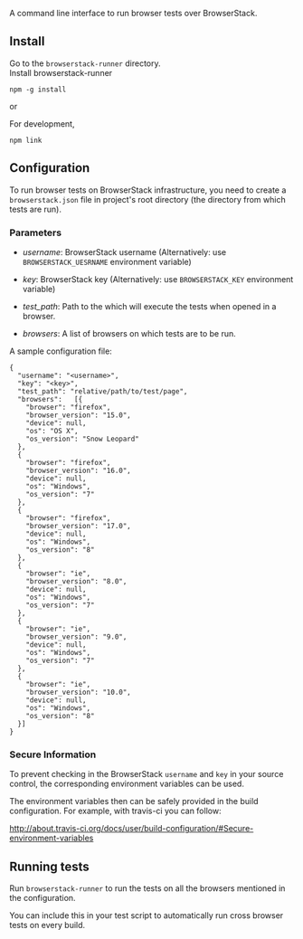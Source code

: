 A command line interface to run browser tests over BrowserStack.

## Install
Go to the `browserstack-runner` directory.  
Install browserstack-runner

    npm -g install

or


For development,

    npm link

## Configuration
To run browser tests on BrowserStack infrastructure, you need to
create a `browserstack.json` file in project's root directory (the
directory from which tests are run).

### Parameters

 - *username*: BrowserStack username
   (Alternatively: use `BROWSERSTACK_UESRNAME` environment variable)

 - *key*: BrowserStack key
   (Alternatively: use `BROWSERSTACK_KEY` environment variable)

 - *test_path*: Path to the which will execute the tests when opened
   in a browser.

 - *browsers*: A list of browsers on which tests are to be run.

A sample configuration file:

    {
      "username": "<username>",
      "key": "<key>",
      "test_path": "relative/path/to/test/page",
      "browsers":   [{
        "browser": "firefox",
        "browser_version": "15.0",
        "device": null,
        "os": "OS X",
        "os_version": "Snow Leopard"
      },
      {
        "browser": "firefox",
        "browser_version": "16.0",
        "device": null,
        "os": "Windows",
        "os_version": "7"
      },
      {
        "browser": "firefox",
        "browser_version": "17.0",
        "device": null,
        "os": "Windows",
        "os_version": "8"
      },
      {
        "browser": "ie",
        "browser_version": "8.0",
        "device": null,
        "os": "Windows",
        "os_version": "7"
      },
      {
        "browser": "ie",
        "browser_version": "9.0",
        "device": null,
        "os": "Windows",
        "os_version": "7"
      },
      {
        "browser": "ie",
        "browser_version": "10.0",
        "device": null,
        "os": "Windows",
        "os_version": "8"
      }]
    }


### Secure Information

To prevent checking in the BrowserStack `username` and `key` in your
source control, the corresponding environment variables can be used.

The environment variables then can be safely provided in the build
configuration. For example, with travis-ci you can follow:

http://about.travis-ci.org/docs/user/build-configuration/#Secure-environment-variables

## Running tests
Run `browserstack-runner` to run the tests on all the browsers mentioned
in the configuration.

You can include this in your test script to automatically run cross
browser tests on every build.
